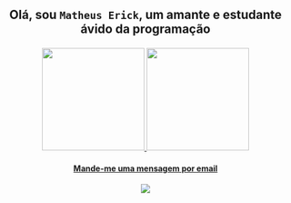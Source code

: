 <div align="center"><h2><p><strong>
Olá, sou <code>Matheus Erick</code>, um amante e estudante ávido da programação
</strong></p></h2></div>

<div align="center">
<a href="https://github.com/obyick">
<img height="180em" src="https://github-readme-stats.vercel.app/api?username=obyick&show_icons=true&theme=darcula&include_all_commits=true&count_private=true"/>
<img height="180em" src="https://github-readme-stats.vercel.app/api/top-langs/?username=obyick&layout=compact&langs_count=7&theme=darcula"/>
</div>
  
<div align="center"><h4><p><strong>
Mande-me uma mensagem por email
</strong></p></h4></div>
  
<div align="center">
<a href="mailto:matheuserickbarros@gmail.com"><img src="https://img.shields.io/badge/-Gmail-%23333?style=for-the-badge&logo=gmail&logoColor=white" target="_blank"></a>
</div>
